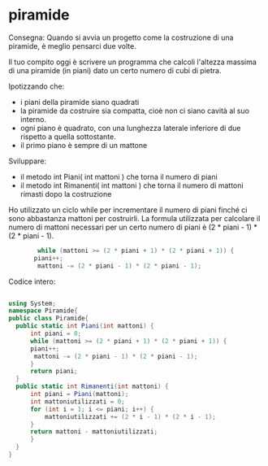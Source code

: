 # piramide

Consegna:
Quando si avvia un progetto come la costruzione di una piramide, è meglio pensarci due volte.

Il tuo compito oggi è scrivere un programma che calcoli l'altezza massima di una piramide (in piani) dato un certo numero di cubi di pietra.

Ipotizzando che:

- i piani della piramide siano quadrati
- la piramide da costruire sia compatta, cioè non ci siano cavità al suo interno. 
- ogni piano è quadrato, con una lunghezza laterale inferiore di due rispetto a quella sottostante.
- il primo piano è sempre di un mattone

Sviluppare:
- il metodo int Piani( int mattoni ) che torna il numero di piani
- il metodo int Rimanenti( int mattoni ) che torna il numero di mattoni rimasti dopo la costruzione

 Ho utilizzato un ciclo while per incrementare il numero di piani finché ci sono abbastanza mattoni per costruirli.
 La formula utilizzata per calcolare il numero di mattoni necessari per un certo numero di piani è (2 * piani - 1) * (2 * piani - 1).
 ```C#
         while (mattoni >= (2 * piani + 1) * (2 * piani + 1)) {
        piani++;
         mattoni -= (2 * piani - 1) * (2 * piani - 1);
 ```
 
 Codice intero:
  ```C#
  
  using System;
namespace Piramide{
public class Piramide{
    public static int Piani(int mattoni) {
        int piani = 0;
        while (mattoni >= (2 * piani + 1) * (2 * piani + 1)) {
        piani++;
         mattoni -= (2 * piani - 1) * (2 * piani - 1);
        }
        return piani;
    }
    public static int Rimanenti(int mattoni) {
        int piani = Piani(mattoni);
        int mattoniutilizzati = 0;
        for (int i = 1; i <= piani; i++) {
            mattoniutilizzati += (2 * i - 1) * (2 * i - 1);
        }
        return mattoni - mattoniutilizzati;
        }
    }
}
   ```
